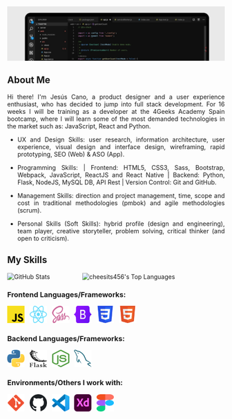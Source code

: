 <img src="./img/background-cut-image.jpg" alt="Header Image">

## About Me

<p align="justify">Hi there! I'm Jesús Cano, a product designer and a user experience enthusiast, who has decided to jump into full stack development. For 16 weeks I will be training as a developer at the 4Geeks Academy Spain bootcamp, where I will learn some of the most demanded technologies in the market such as: JavaScript, React and Python.
</p>

- <p align="justify">UX and Design Skills: user research, information architecture, user experience, visual design and interface design, wireframing, rapid prototyping, SEO (Web) & ASO (App).
</p>

- <p align="justify">Programming Skills: | Frontend: HTML5, CSS3, Sass, Bootstrap, Webpack, JavaScript, ReactJS and React Native | Backend: Python, Flask, NodeJS, MySQL DB, API Rest | Version Control: Git and GitHub.</p>

- <p align="justify">Management Skills: direction and project management, time, scope and cost in traditional methodologies (pmbok) and agile methodologies (scrum).</p>

- <p align="justify">Personal Skills (Soft Skills): hybrid profile (design and engineering), team player, creative storyteller, problem solving, critical thinker (and open to criticism).</p>

## My Skills

<p align="justify">
    <img src="https://github-readme-stats.vercel.app/api?username=jesus-cano-ortega" alt="GitHub Stats" width="400">
    <img src="https://github-readme-stats.vercel.app/api/top-langs?username=jesus-cano-ortega&layout=compact&card_width=275&hide=c,meson,makefile,python,m4" alt="cheesits456's Top Languages" align="right" width="330">
</p> 



### Frontend Languages/Frameworks:

<p align="justify">
    <img src="./icons/javascript-logo-svg.svg" alt="JavaScript" width="40" height="40"/>&nbsp;&nbsp;
    <img src="./icons/react-logo-svg.svg" alt="React" width="40" height="40"/>&nbsp;&nbsp;
    <img src="./icons/sass-logo-svg.svg" alt="Sass" width="40" height="40"/>&nbsp;&nbsp;
    <img src="./icons/bootstrap-logo-svg.svg" alt="Bootstrap" width="40" height="40"/>&nbsp;&nbsp;
    <img src="./icons/css3-logo-svg.svg" alt="CSS3" width="40" height="40"/>&nbsp;&nbsp;
    <img src="./icons/html-logo-svg.svg" alt="HTML5" width="40" height="40"/>
</p>

### Backend Languages/Frameworks:

<p align="justify">
    <img src="./icons/python-logo-svg.svg" alt="Python" width="40" height="40"/>&nbsp;&nbsp;
    <img src="./icons/flask-logo-svg.svg" alt="Flask" width="40" height="40"/>&nbsp;&nbsp;
    <img src="./icons/nodejs-logo-svg.svg" alt="NodeJs" width="40" height="40"/>&nbsp;&nbsp;
    <img src="./icons/mysql-logo-svg.svg" alt="MySQL" width="40" height="40"/>

</p>

### Environments/Others I work with:

<p align="justify">
    <img src="./icons/git-logo-svg.svg" alt="Git" width="40" height="40"/>&nbsp;&nbsp;
    <img src="./icons/github-logo-svg.svg" alt="GitHub" width="40" height="40"/>&nbsp;&nbsp;
    <img src="./icons/vscode-logo-svg.svg" alt="Visual Studio Code" width="40" height="40"/>&nbsp;&nbsp;
    <img src="./icons/adobexd-logo-svg.svg" alt="AdobeXd" width="40" height="40"/>&nbsp;&nbsp;
    <img src="./icons/figma-logo-svg.svg" alt="Figma" width="40" height="40"/>
</p>
